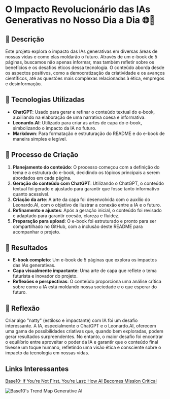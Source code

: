 # O Impacto Revolucionário das IAs Generativas no Nosso Dia a Dia 🌐🤖

## 📒 Descrição
Este projeto explora o impacto das IAs generativas em diversas áreas de nossas vidas e como elas moldarão o futuro. Através de um e-book de 5 páginas, buscamos não apenas informar, mas também refletir sobre os benefícios e os desafios éticos dessa tecnologia. O conteúdo aborda desde os aspectos positivos, como a democratização da criatividade e os avanços científicos, até as questões mais complexas relacionadas à ética, empregos e desinformação.

## 🤖 Tecnologias Utilizadas
- **ChatGPT**: Usado para gerar e refinar o conteúdo textual do e-book, auxiliando na elaboração de uma narrativa coesa e informativa.
- **Leonardo.AI**: Utilizado para criar as artes de capa do e-book, simbolizando o impacto da IA no futuro.
- **Markdown**: Para formatação e estruturação do README e do e-book de maneira simples e legível.

## 🧐 Processo de Criação
1. **Planejamento do conteúdo**: O processo começou com a definição do tema e a estrutura do e-book, decidindo os tópicos principais a serem abordados em cada página.
2. **Geração do conteúdo com ChatGPT**: Utilizando o ChatGPT, o conteúdo textual foi gerado e ajustado para garantir que fosse tanto informativo quanto acessível.
3. **Criação da arte**: A arte da capa foi desenvolvida com o auxílio do Leonardo.AI, com o objetivo de ilustrar a conexão entre a IA e o futuro.
4. **Refinamento e ajustes**: Após a geração inicial, o conteúdo foi revisado e adaptado para garantir coesão, clareza e fluidez.
5. **Preparação para upload**: O e-book foi estruturado e pronto para ser compartilhado no GitHub, com a inclusão deste README para acompanhar o projeto.

## 🚀 Resultados
- **E-book completo**: Um e-book de 5 páginas que explora os impactos das IAs generativas.
- **Capa visualmente impactante**: Uma arte de capa que reflete o tema futurista e inovador do projeto.
- **Reflexões e perspectivas**: O conteúdo proporciona uma análise crítica sobre como a IA está moldando nossa sociedade e o que esperar do futuro.

## 💭 Reflexão
Criar algo "natty" (estiloso e impactante) com IA foi um desafio interessante. A IA, especialmente o ChatGPT e o Leonardo.AI, oferecem uma gama de possibilidades criativas que, quando bem exploradas, podem gerar resultados surpreendentes. No entanto, o maior desafio foi encontrar o equilíbrio entre aproveitar o poder da IA e garantir que o conteúdo final tivesse um toque humano, refletindo uma visão ética e consciente sobre o impacto da tecnologia em nossas vidas.

## Links Interessantes

[Base10: If You’re Not First, You’re Last: How AI Becomes Mission Critical](https://base10.vc/post/generative-ai-mission-critical/)

![Base10's Trend Map Generative AI](https://github.com/digitalinnovationone/lab-natty-or-not/assets/730492/f4df26e8-f8f7-4419-8252-c69d73ea930c)
